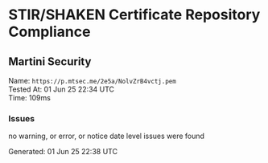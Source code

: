 # STIR/SHAKEN Certificate Repository Compliance

## Martini Security

Name: `https://p.mtsec.me/2e5a/NolvZrB4vctj.pem`\
Tested At: 01 Jun 25 22:34 UTC\
Time: 109ms

### Issues

no warning, or error, or notice date level issues were found

Generated: 01 Jun 25 22:38 UTC
